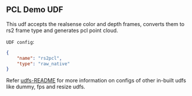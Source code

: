 ## PCL Demo UDF

This udf accepts the realsense color and depth frames, converts them to rs2 frame type and generates pcl point cloud.


`UDF config`:

```json
{
    "name": "rs2pcl",
    "type": "raw_native"
}
```
Refer [udfs-README](../../common/video/udfs/README.md) for more information on configs of other in-built udfs like dummy, fps and resize udfs.

